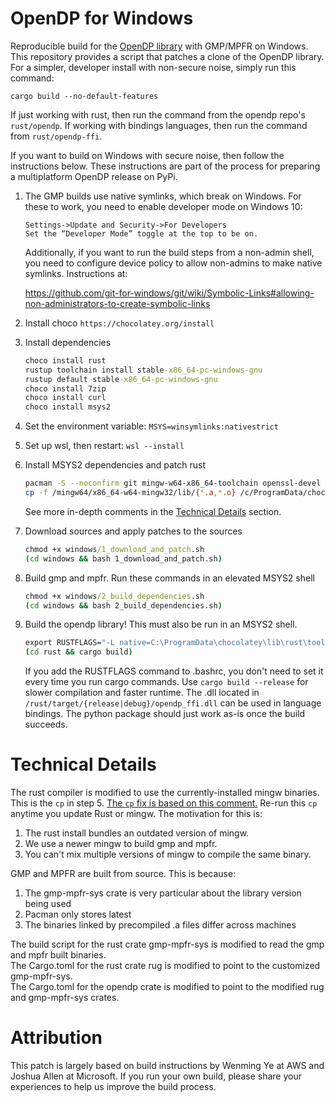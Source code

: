 # OpenDP for Windows
Reproducible build for the [OpenDP library](https://github.com/opendp/opendp) with GMP/MPFR on Windows.
This repository provides a script that patches a clone of the OpenDP library.
For a simpler, developer install with non-secure noise, simply run this command:

```shell
cargo build --no-default-features
```
If just working with rust, then run the command from the opendp repo's `rust/opendp`.
If working with bindings languages, then run the command from `rust/opendp-ffi`.

If you want to build on Windows with secure noise, then follow the instructions below.
These instructions are part of the process for preparing a multiplatform OpenDP release on PyPi.

1. The GMP builds use native symlinks, which break on Windows. For these to work, you need to enable developer mode on Windows 10:
   ```
   Settings->Update and Security->For Developers
   Set the “Developer Mode” toggle at the top to be on.
   ```
   Additionally, if you want to run the build steps from a non-admin shell, you need to configure device policy to allow non-admins to make native symlinks.  Instructions at:    
   
   https://github.com/git-for-windows/git/wiki/Symbolic-Links#allowing-non-administrators-to-create-symbolic-links


1. Install choco `https://chocolatey.org/install`
   
1. Install dependencies
   ```cmd
   choco install rust
   rustup toolchain install stable-x86_64-pc-windows-gnu
   rustup default stable-x86_64-pc-windows-gnu
   choco install 7zip
   choco install curl
   choco install msys2
   ```
   
1. Set the environment variable:
   `MSYS=winsymlinks:nativestrict`
   
1. Set up wsl, then restart:
   `wsl --install`
   
1. Install MSYS2 dependencies and patch rust
   ```bash
   pacman -S --noconfirm git mingw-w64-x86_64-toolchain openssl-devel m4 vim diffutils make
   cp -f /mingw64/x86_64-w64-mingw32/lib/{*.a,*.o} /c/ProgramData/chocolatey/lib/rust/tools/lib/rustlib/x86_64-pc-windows-gnu/lib/self-contained
   ```
   See more in-depth comments in the [Technical Details](#technical-details) section.
   
1. Download sources and apply patches to the sources
   ```cmd
   chmod +x windows/1_download_and_patch.sh
   (cd windows && bash 1_download_and_patch.sh)
   ```
   
1. Build gmp and mpfr. Run these commands in an elevated MSYS2 shell
   ```cmd
   chmod +x windows/2_build_dependencies.sh
   (cd windows && bash 2_build_dependencies.sh)
   ```
   
1. Build the opendp library! This must also be run in an MSYS2 shell.
   ```cmd
   export RUSTFLAGS="-L native=C:\ProgramData\chocolatey\lib\rust\tools\lib\rustlib\x86_64-pc-windows-gnu\lib\self-contained"
   (cd rust && cargo build)
   ```
   If you add the RUSTFLAGS command to .bashrc, you don't need to set it every time you run cargo commands.
   Use `cargo build --release` for slower compilation and faster runtime.
   The .dll located in `/rust/target/{release|debug}/opendp_ffi.dll` can be used in language bindings.
   The python package should just work as-is once the build succeeds.


# Technical Details
The rust compiler is modified to use the currently-installed mingw binaries.
This is the `cp` in step 5.
[The `cp` fix is based on this comment.](https://github.com/rust-lang/rust/issues/47048#issuecomment-569225821)
Re-run this `cp` anytime you update Rust or mingw. The motivation for this is:
1. The rust install bundles an outdated version of mingw.
2. We use a newer mingw to build gmp and mpfr.
3. You can't mix multiple versions of mingw to compile the same binary.

GMP and MPFR are built from source. This is because:
1. The gmp-mpfr-sys crate is very particular about the library version being used
2. Pacman only stores latest
3. The binaries linked by precompiled .a files differ across machines

The build script for the rust crate gmp-mpfr-sys is modified to read the gmp and mpfr built binaries.  
The Cargo.toml for the rust crate rug is modified to point to the customized gmp-mpfr-sys.  
The Cargo.toml for the opendp crate is modified to point to the modified rug and gmp-mpfr-sys crates.

# Attribution
This patch is largely based on build instructions by Wenming Ye at AWS and Joshua Allen at Microsoft.
If you run your own build, please share your experiences to help us improve the build process.
